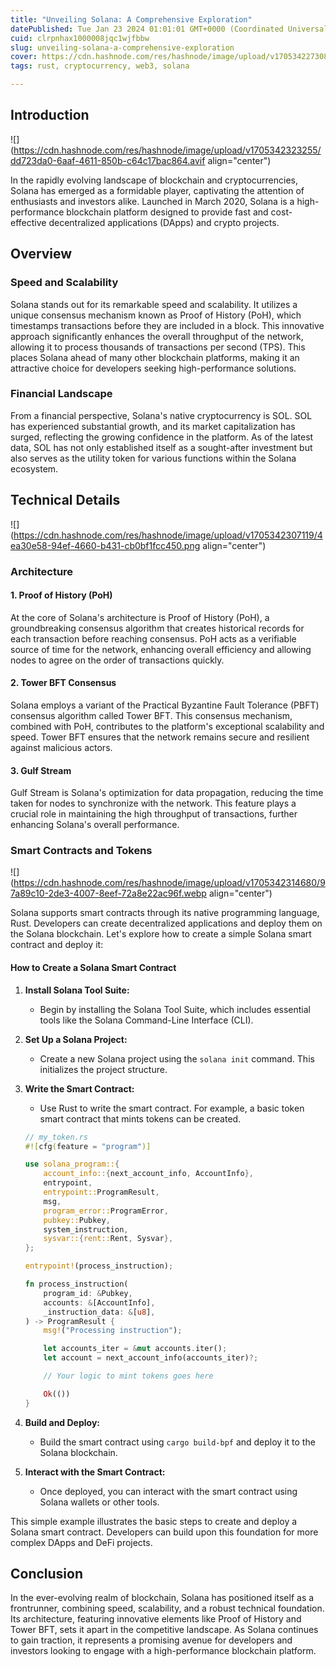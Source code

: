 ```yaml
---
title: "Unveiling Solana: A Comprehensive Exploration"
datePublished: Tue Jan 23 2024 01:01:01 GMT+0000 (Coordinated Universal Time)
cuid: clrpnhax1000008jqc1wjfbbw
slug: unveiling-solana-a-comprehensive-exploration
cover: https://cdn.hashnode.com/res/hashnode/image/upload/v1705342273081/92022d44-f8be-4a43-addb-84b7e76de1a9.png
tags: rust, cryptocurrency, web3, solana

---
```


## Introduction

![](https://cdn.hashnode.com/res/hashnode/image/upload/v1705342323255/dd723da0-6aaf-4611-850b-c64c17bac864.avif align="center")

In the rapidly evolving landscape of blockchain and cryptocurrencies, Solana has emerged as a formidable player, captivating the attention of enthusiasts and investors alike. Launched in March 2020, Solana is a high-performance blockchain platform designed to provide fast and cost-effective decentralized applications (DApps) and crypto projects.

## Overview

### Speed and Scalability

Solana stands out for its remarkable speed and scalability. It utilizes a unique consensus mechanism known as Proof of History (PoH), which timestamps transactions before they are included in a block. This innovative approach significantly enhances the overall throughput of the network, allowing it to process thousands of transactions per second (TPS). This places Solana ahead of many other blockchain platforms, making it an attractive choice for developers seeking high-performance solutions.

### Financial Landscape

From a financial perspective, Solana's native cryptocurrency is SOL. SOL has experienced substantial growth, and its market capitalization has surged, reflecting the growing confidence in the platform. As of the latest data, SOL has not only established itself as a sought-after investment but also serves as the utility token for various functions within the Solana ecosystem.

## Technical Details

![](https://cdn.hashnode.com/res/hashnode/image/upload/v1705342307119/4ea30e58-94ef-4660-b431-cb0bf1fcc450.png align="center")

### Architecture

#### 1\. Proof of History (PoH)

At the core of Solana's architecture is Proof of History (PoH), a groundbreaking consensus algorithm that creates historical records for each transaction before reaching consensus. PoH acts as a verifiable source of time for the network, enhancing overall efficiency and allowing nodes to agree on the order of transactions quickly.

#### 2\. Tower BFT Consensus

Solana employs a variant of the Practical Byzantine Fault Tolerance (PBFT) consensus algorithm called Tower BFT. This consensus mechanism, combined with PoH, contributes to the platform's exceptional scalability and speed. Tower BFT ensures that the network remains secure and resilient against malicious actors.

#### 3\. Gulf Stream

Gulf Stream is Solana's optimization for data propagation, reducing the time taken for nodes to synchronize with the network. This feature plays a crucial role in maintaining the high throughput of transactions, further enhancing Solana's overall performance.

### Smart Contracts and Tokens

![](https://cdn.hashnode.com/res/hashnode/image/upload/v1705342314680/97a89c10-2de3-4007-8eef-72a8e22ac96f.webp align="center")

Solana supports smart contracts through its native programming language, Rust. Developers can create decentralized applications and deploy them on the Solana blockchain. Let's explore how to create a simple Solana smart contract and deploy it:

#### How to Create a Solana Smart Contract

1. **Install Solana Tool Suite:**
    
    * Begin by installing the Solana Tool Suite, which includes essential tools like the Solana Command-Line Interface (CLI).
        
2. **Set Up a Solana Project:**
    
    * Create a new Solana project using the `solana init` command. This initializes the project structure.
        
3. **Write the Smart Contract:**
    
    * Use Rust to write the smart contract. For example, a basic token smart contract that mints tokens can be created.
        
    
    ```rust
    // my_token.rs
    #![cfg(feature = "program")]
    
    use solana_program::{
        account_info::{next_account_info, AccountInfo},
        entrypoint,
        entrypoint::ProgramResult,
        msg,
        program_error::ProgramError,
        pubkey::Pubkey,
        system_instruction,
        sysvar::{rent::Rent, Sysvar},
    };
    
    entrypoint!(process_instruction);
    
    fn process_instruction(
        program_id: &Pubkey,
        accounts: &[AccountInfo],
        _instruction_data: &[u8],
    ) -> ProgramResult {
        msg!("Processing instruction");
    
        let accounts_iter = &mut accounts.iter();
        let account = next_account_info(accounts_iter)?;
    
        // Your logic to mint tokens goes here
    
        Ok(())
    }
    ```
    
4. **Build and Deploy:**
    
    * Build the smart contract using `cargo build-bpf` and deploy it to the Solana blockchain.
        
5. **Interact with the Smart Contract:**
    
    * Once deployed, you can interact with the smart contract using Solana wallets or other tools.
        

This simple example illustrates the basic steps to create and deploy a Solana smart contract. Developers can build upon this foundation for more complex DApps and DeFi projects.

## Conclusion

In the ever-evolving realm of blockchain, Solana has positioned itself as a frontrunner, combining speed, scalability, and a robust technical foundation. Its architecture, featuring innovative elements like Proof of History and Tower BFT, sets it apart in the competitive landscape. As Solana continues to gain traction, it represents a promising avenue for developers and investors looking to engage with a high-performance blockchain platform.